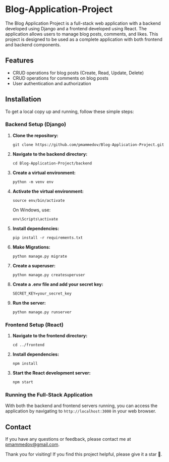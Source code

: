 <body>
    <h1>Blog-Application-Project</h1>
    <p>The Blog Application Project is a full-stack web application with a backend developed using Django and a frontend developed using React. The application allows users to manage blog posts, comments, and likes. This project is designed to be used as a complete application with both frontend and backend components.</p>
    <h2>Features</h2>
    <ul>
        <li>CRUD operations for blog posts (Create, Read, Update, Delete)</li>
        <li>CRUD operations for comments on blog posts</li>
        <li>User authentication and authorization</li>
    </ul>
    <h2>Installation</h2>
    <p>To get a local copy up and running, follow these simple steps:</p>
    <h3>Backend Setup (Django)</h3>
    <ol>
        <li><strong>Clone the repository:</strong>
            <pre><code>git clone https://github.com/pmammedov/Blog-Application-Project.git</code></pre>
        </li>
        <li><strong>Navigate to the backend directory:</strong>
            <pre><code>cd Blog-Application-Project/backend</code></pre>
        </li>
        <li><strong>Create a virtual environment:</strong>
            <pre><code>python -m venv env</code></pre>
        </li>
        <li><strong>Activate the virtual environment:</strong>
            <pre><code>source env/bin/activate</code></pre>
            <p>On Windows, use:</p>
            <pre><code>env\Scripts\activate</code></pre>
        </li>
        <li><strong>Install dependencies:</strong>
            <pre><code>pip install -r requirements.txt</code></pre>
        </li>
        <li><strong>Make Migrations:</strong>
            <pre><code>python manage.py migrate</code></pre>
        </li>
        <li><strong>Create a superuser:</strong>
            <pre><code>python manage.py createsuperuser</code></pre>
        </li>
        <li><strong>Create a .env file and add your secret key:</strong>
            <pre><code>SECRET_KEY=your_secret_key</code></pre>
        </li>
        <li><strong>Run the server:</strong>
            <pre><code>python manage.py runserver</code></pre>
        </li>
    </ol>
    <h3>Frontend Setup (React)</h3>
    <ol>
        <li><strong>Navigate to the frontend directory:</strong>
            <pre><code>cd ../frontend</code></pre>
        </li>
        <li><strong>Install dependencies:</strong>
            <pre><code>npm install</code></pre>
        </li>
        <li><strong>Start the React development server:</strong>
            <pre><code>npm start</code></pre>
        </li>
    </ol>
    <h3>Running the Full-Stack Application</h3>
    <p>With both the backend and frontend servers running, you can access the application by navigating to <code>http://localhost:3000</code> in your web browser.</p>
    <h2>Contact</h2>
    <p>If you have any questions or feedback, please contact me at <a href="mailto:pmammedov@gmail.com">pmammedov@gmail.com</a>.</p>
    <p>Thank you for visiting! If you find this project helpful, please give it a star 🌟.</p>
</body>
